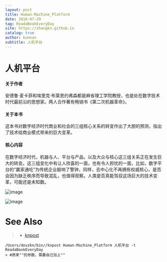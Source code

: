 ```yaml
---
layout: post
title: Human-Machine_Platform
date: 2018-07-29
tag: ReadaBookEveryDay
site: https://zhangkn.github.io
catalog: true
author: kunnan
subtitle: 人机平台
---
```




# 人机平台

#### 关于作者

安德鲁·麦卡菲和埃里克·布莱恩约弗森都是麻省理工学院教授，也是处在数字技术时代最前沿的思想家。两人合作著有畅销书《第二次机器革命》。

#### 关于本书

这本书对数字经济时代商业和社会的三组核心关系的转变作出了大胆的预测，指出了技术给商业模式带来的巨大变革。

#### 核心内容

在数字经济时代，机器与人、平台与产品，以及大众与核心这三组关系正在发生巨大的转变。这三组变化中有让人欣喜的一面，也有令人担忧的一面，比如，数字平台的“赢家通吃”为传统企业敲响了警钟，同样，去中心化不再拥有权威核心，是否会因为缺乏秩序而导致混乱，也值得观察。人类是否真能驾驭这场巨大的技术变革，可能还是未知数。

![image](https://ws1.sinaimg.cn/large/af39b376gy1ftqpf49vnfj21ok167b29.jpg)

![image](https://ws1.sinaimg.cn/large/af39b376gy1ftqphpvmb2j20ku4s14qr.jpg)

# See Also 

>* [knpost](https://github.com/zhangkn/KNBin/blob/master/knpost) 
>
```
/Users/devzkn/bin//knpost Human-Machine_Platform 人机平台 -t ReadaBookEveryDay
> #原来""的参数，需要自己加上""
```

